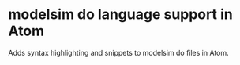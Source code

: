 # modelsim do language support in Atom

Adds syntax highlighting and snippets to modelsim do files in Atom.
